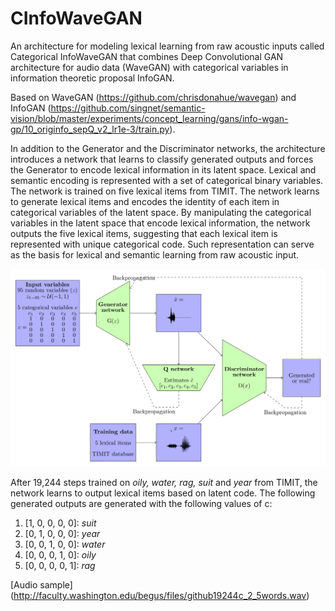 # CInfoWaveGAN

An architecture for modeling lexical learning from raw acoustic inputs called Categorical InfoWaveGAN that combines Deep Convolutional GAN architecture for audio data (WaveGAN) with categorical variables in information theoretic proposal InfoGAN. 

Based on WaveGAN (https://github.com/chrisdonahue/wavegan) and InfoGAN (https://github.com/singnet/semantic-vision/blob/master/experiments/concept_learning/gans/info-wgan-gp/10_originfo_sepQ_v2_lr1e-3/train.py). 

In addition to the Generator and the Discriminator networks, the architecture introduces a network that learns to classify generated outputs and forces the Generator to encode lexical information in its latent space. Lexical and semantic encoding is represented with a set of categorical binary variables. The network is trained on five lexical items from TIMIT. The network learns to generate lexical items and encodes the identity of each item in categorical variables of the latent space. By manipulating the categorical variables in the latent space that encode lexical information, the network outputs the five lexical items, suggesting that each lexical item is represented with unique categorical code. Such representation can serve as the basis for lexical and semantic learning from raw acoustic input.  

<img src="static/arch.png"/>

After 19,244 steps trained on _oily, water, rag, suit_ and _year_ from TIMIT, the network learns to output lexical items based on latent code. The following generated outputs are generated with the following values of c:

1. \[1, 0, 0, 0, 0\]: _suit_
2. \[0, 1, 0, 0, 0\]: _year_
3. \[0, 0, 1, 0, 0\]: _water_
4. \[0, 0, 0, 1, 0\]: _oily_
5. \[0, 0, 0, 0, 1\]: _rag_

[Audio sample] (http://faculty.washington.edu/begus/files/github19244c_2_5words.wav)
